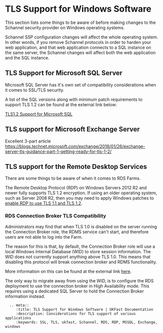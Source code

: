 # TLS Support for Windows Software

This section lists some things to be aware of before making changes to the Schannel security provider on Windows operating systems. 

Schannel SSP configuration changes will affect the whole operating system. In other words, if you remove Schannel protocols in order to harden your web application, and that web application connects to a SQL instance on the same server, the Schannel changes will affect both the web application and the SQL instance.

## TLS Support for Microsoft SQL Server

Microsoft SQL Server has it's own set of compatibility considerations when it comes to SSL/TLS security.

A list of the SQL versions along with minimum patch requirements to support TLS 1.2 can be found at the external link below: 

[TLS1.2 Support for Microsoft SQL](https://support.microsoft.com/en-us/help/3135244/tls-1-2-support-for-microsoft-sql-server)

## TLS support for Microsoft Exchange Server

Excellent 3-part article
https://blogs.technet.microsoft.com/exchange/2018/01/26/exchange-server-tls-guidance-part-1-getting-ready-for-tls-1-2/

## TLS support for the Remote Desktop Services

There are some things to be aware of when it comes to RDS Farms. 

The Remote Desktop Protocol (RDP) on Windows Servers 2012 R2 and newer fully supports TLS 1.2 encryption. If using an older operating system, such as Server 2008 R2, then you may need to apply Windows patches to [enable RDP to use TLS 1.1 and TLS 1.2](/operatingsystems/windows/tlsandschannel/webserverrecommendations.html#Add-RDP-support-for-TLS-1.1-and-TLS-1.2-on-Server-2008-R2).


### RDS Connection Broker TLS Compatibility
Administrators may find that when TLS 1.0 is disabled on the server running the Connection Broker role, the RDMS service can't start, and therefore users are not able to log into the Farm. 

The reason for this is that, by default, the Connection Broker role will use a local Windows Internal Database (WID) to store session information. The WID does not currently support anything above TLS 1.0. This means that disabling this protocol will break connection broker and RDMS functionality. 

More information on this can be found at the external link [here](https://support.microsoft.com/en-gb/help/4036954/disabling-tls1-0-can-cause-rds-connection-broker-or-rdms-to-fail).

The only way to migrate away from using the WID, is to configure the RDS deployment to use the connection broker in High Availability mode. This requires using a dedicated SQL Server to hold the Connection Broker information instead. 

 ```eval_rst
   .. meta::
      :title: TLS Support for Windows Software | UKFast Documentation
      :description: Considerations for TLS support of various applications
      :keywords: SSL, TLS, ukfast, Schannel, RDS, RDP, MSSQL, Exchange, windows